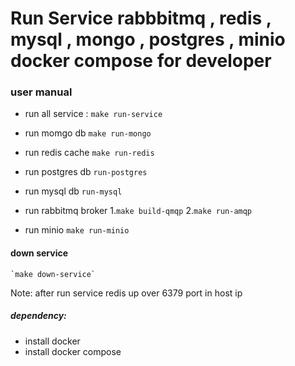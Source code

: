 # Run Service rabbbitmq , redis , mysql , mongo , postgres , minio docker compose for developer

### user manual 
- run all service :
    `make run-service`

- run momgo db 
    `make run-mongo`

- run redis cache 
    `make run-redis`

- run postgres db 
    `run-postgres`

- run mysql db 
    `run-mysql`

- run rabbitmq broker 
    1.`make build-qmqp`
    2.`make run-amqp`

- run minio
    `make run-minio`

#### down service 
    `make down-service`


Note: after run service redis up over 6379 port in host ip


##### dependency:
- install docker
- install docker compose